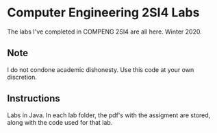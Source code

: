# Computer Engineering 2SI4 Labs

The labs I've completed in COMPENG 2SI4 are all here. Winter 2020. 

## Note

I do not condone academic dishonesty. Use this code at your own discretion. 

## Instructions
Labs in Java. In each lab folder, the pdf's with the assigment are stored, along with the code used for that lab.
